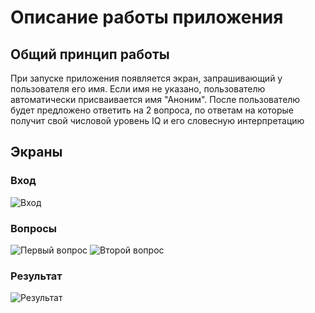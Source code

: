 # Описание работы приложения
## Общий принцип работы
При запуске приложения появляется экран, запрашивающий у пользователя его имя. Если имя не указано, пользователю автоматически присваивается имя "Аноним".
После пользователю будет предложено ответить на 2 вопроса, по ответам на которые получит свой числовой уровень IQ и его словесную интерпретацию
## Экраны
### Вход
![Вход](https://i.imgur.com/rtgwgx5.png)
### Вопросы
![Первый вопрос](https://i.imgur.com/fXzO4dw.png)
![Второй вопрос](https://i.imgur.com/UmdcANa.png)
### Результат
![Результат](https://i.imgur.com/XTXuQw2.png)
